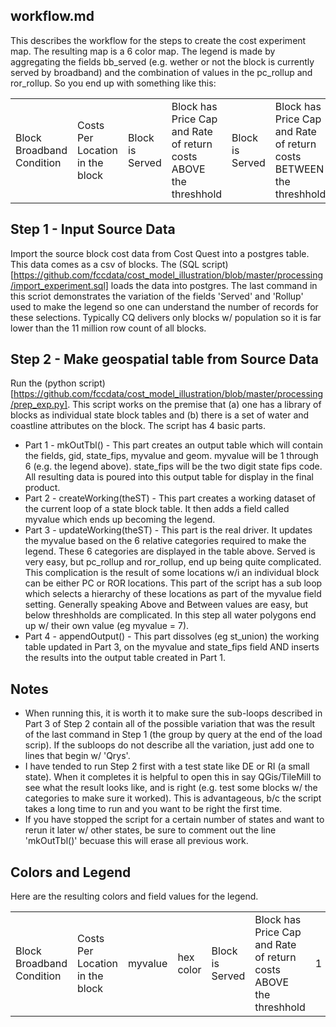 ## workflow.md

This describes the workflow for the steps to create the cost experiment map.  The resulting map is a 6 color map.  The legend is made by aggregating the fields bb_served (e.g. wether or not the block is currently served by broadband) and the combination of values in the pc_rollup and ror_rollup.  So you end up with something like this:
<table>
	<tr>
    	<td>Block Broadband Condition</td><td>Costs Per Location in the block</td>
        <td>Block is Served</td><td>Block has Price Cap and Rate of return costs ABOVE the threshhold</td>
        <td>Block is Served</td><td>Block has Price Cap and Rate of return costs BETWEEN the threshhold</td>
        <td>Block is Served</td><td>Block has Price Cap and Rate of return costs BELOW the threshhold</td>
        <td>Block is Not Served</td><td>Block has Price Cap and Rate of return costs ABOVE the threshhold</td>
        <td>Block is Not Served</td><td>Block has Price Cap and Rate of return costs BETWEEN the threshhold</td>
        <td>Block is Not Served</td><td>Block has Price Cap and Rate of return costs BELOW the threshhold</td>
    </tr>
</table>

Step 1 - Input Source Data
--------------------------
Import the source block cost data from Cost Quest into a postgres table.  This data comes as a csv of blocks.  The (SQL script)[https://github.com/fccdata/cost_model_illustration/blob/master/processing/import_experiment.sql] loads the data into postgres.  The last command in this scriot demonstrates the variation of the fields 'Served' and 'Rollup' used to make the legend so one can understand the number of records for these selections.  Typically CQ delivers only blocks w/ population so it is far lower than the 11 million row count of all blocks.

Step 2 - Make geospatial table from Source Data
-----------------------------------------------
Run the (python script)[https://github.com/fccdata/cost_model_illustration/blob/master/processing/prep_exp.py].  This script works on the premise that (a) one has a library of blocks as individual state block tables and (b) there is a set of water and coastline attributes on the block.  The script has 4 basic parts.
- Part 1 - mkOutTbl() - This part creates an output table which will contain the fields, gid, state_fips, myvalue and geom.  myvalue will be 1 through 6 (e.g. the legend above).  state_fips will be the two digit state fips code. All resulting data is poured into this output table for display in the final product.
- Part 2 - createWorking(theST) - This part creates a working dataset of the current loop of a state block table.  It then adds a field called myvalue which ends up becoming the legend.
- Part 3 - updateWorking(theST) - This part is the real driver.  It updates the myvalue based on the 6 relative categories required to make the legend.  These 6 categories are displayed in the table above.  Served is very easy, but pc_rollup and ror_rollup, end up being quite complicated.  This complication is the result of some locations w/i an individual block can be either PC or ROR locations.  This part of the script has a sub loop which selects a hierarchy of these locations as part of the myvalue field setting.  Generally speaking Above and Between values are easy, but below threshholds are complicated.  In this step all water polygons end up w/ their own value (eg myvalue = 7).
- Part 4 - appendOutput() - This part dissolves (eg st_union) the working table updated in Part 3, on the myvalue and state_fips field AND inserts the results into the output table created in Part 1.

Notes
-----
- When running this, it is worth it to make sure the sub-loops described in Part 3 of Step 2 contain all of the possible variation that was the result of the last command in Step 1 (the group by query at the end of the load scrip).  If the subloops do not describe all the variation, just add one to lines that begin w/ 'Qrys'.
- I have tended to run Step 2 first with a test state like DE or RI (a small state). When it completes it is helpful to open this in say QGis/TileMill to see what the result looks like, and is right (e.g. test some blocks w/ the categories to make sure it worked).  This is advantageous, b/c the script takes a long time to run and you want to be right the first time.
- If you have stopped the script for a certain number of states and want to rerun it later w/ other states, be sure to comment out the line 'mkOutTbl()' becuase this will erase all previous work.

Colors and Legend
-----------------
Here are the resulting colors and field values for the legend.
<table>
	<tr>
    	<td>Block Broadband Condition</td><td>Costs Per Location in the block</td><td>myvalue</td><td>hex color</td>
        <td>Block is Served</td><td>Block has Price Cap and Rate of return costs ABOVE the threshhold</td><td>1</td><td>#FFACA1</td>
        <td>Block is Served</td><td>Block has Price Cap and Rate of return costs BETWEEN the threshhold</td><td>2</td><td>#C4F489</td>
        <td>Block is Served</td><td>Block has Price Cap and Rate of return costs BELOW the threshhold</td><td>3</td><td>#FBDA62</td>
        <td>Block is Not Served</td><td>Block has Price Cap and Rate of return costs ABOVE the threshhold</td><td>4</td><td>#DC4E3D</td>
        <td>Block is Not Served</td><td>Block has Price Cap and Rate of return costs BETWEEN the threshhold</td><td>5</td><td>#28925B</td>
        <td>Block is Not Served</td><td>Block has Price Cap and Rate of return costs BELOW the threshhold</td><td>6</td><td>#D99442</td>
        <td>N/A</td><td>Water</td><td>7</td><td>#DEEDEF</td>
    </tr>
</table>



 
